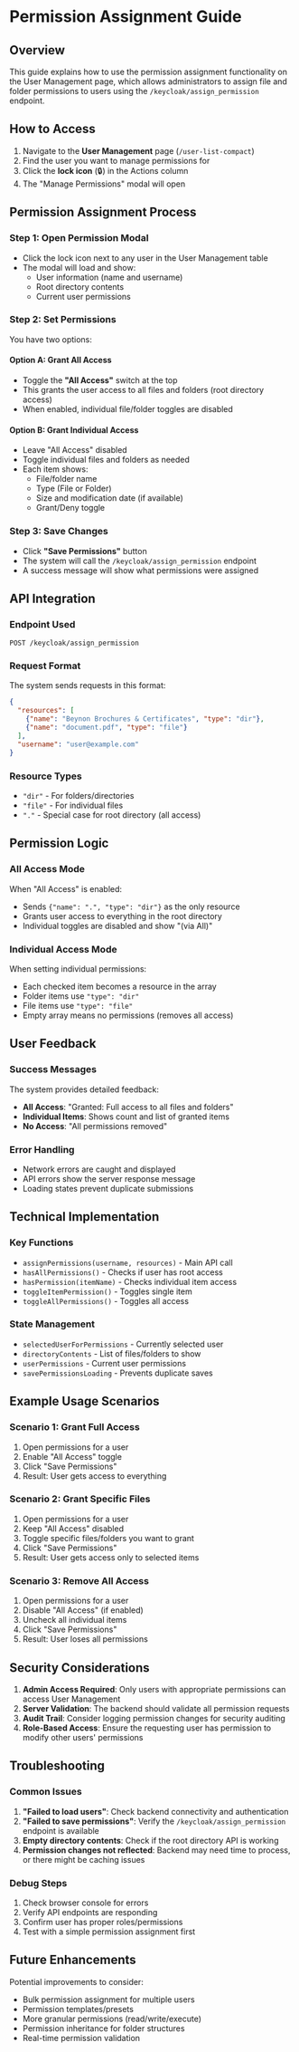 # Permission Assignment Guide

## Overview

This guide explains how to use the permission assignment functionality on the User Management page, which allows administrators to assign file and folder permissions to users using the `/keycloak/assign_permission` endpoint.

## How to Access

1. Navigate to the **User Management** page (`/user-list-compact`)
2. Find the user you want to manage permissions for
3. Click the **lock icon** (🔒) in the Actions column
4. The "Manage Permissions" modal will open

## Permission Assignment Process

### Step 1: Open Permission Modal
- Click the lock icon next to any user in the User Management table
- The modal will load and show:
  - User information (name and username)
  - Root directory contents
  - Current user permissions

### Step 2: Set Permissions
You have two options:

#### Option A: Grant All Access
- Toggle the **"All Access"** switch at the top
- This grants the user access to all files and folders (root directory access)
- When enabled, individual file/folder toggles are disabled

#### Option B: Grant Individual Access
- Leave "All Access" disabled
- Toggle individual files and folders as needed
- Each item shows:
  - File/folder name
  - Type (File or Folder)
  - Size and modification date (if available)
  - Grant/Deny toggle

### Step 3: Save Changes
- Click **"Save Permissions"** button
- The system will call the `/keycloak/assign_permission` endpoint
- A success message will show what permissions were assigned

## API Integration

### Endpoint Used
```
POST /keycloak/assign_permission
```

### Request Format
The system sends requests in this format:
```json
{
  "resources": [
    {"name": "Beynon Brochures & Certificates", "type": "dir"}, 
    {"name": "document.pdf", "type": "file"}
  ],
  "username": "user@example.com"
}
```

### Resource Types
- `"dir"` - For folders/directories
- `"file"` - For individual files
- `"."` - Special case for root directory (all access)

## Permission Logic

### All Access Mode
When "All Access" is enabled:
- Sends `{"name": ".", "type": "dir"}` as the only resource
- Grants user access to everything in the root directory
- Individual toggles are disabled and show "(via All)"

### Individual Access Mode
When setting individual permissions:
- Each checked item becomes a resource in the array
- Folder items use `"type": "dir"`
- File items use `"type": "file"`
- Empty array means no permissions (removes all access)

## User Feedback

### Success Messages
The system provides detailed feedback:
- **All Access**: "Granted: Full access to all files and folders"
- **Individual Items**: Shows count and list of granted items
- **No Access**: "All permissions removed"

### Error Handling
- Network errors are caught and displayed
- API errors show the server response message
- Loading states prevent duplicate submissions

## Technical Implementation

### Key Functions
- `assignPermissions(username, resources)` - Main API call
- `hasAllPermissions()` - Checks if user has root access
- `hasPermission(itemName)` - Checks individual item access
- `toggleItemPermission()` - Toggles single item
- `toggleAllPermissions()` - Toggles all access

### State Management
- `selectedUserForPermissions` - Currently selected user
- `directoryContents` - List of files/folders to show
- `userPermissions` - Current user permissions
- `savePermissionsLoading` - Prevents duplicate saves

## Example Usage Scenarios

### Scenario 1: Grant Full Access
1. Open permissions for a user
2. Enable "All Access" toggle
3. Click "Save Permissions"
4. Result: User gets access to everything

### Scenario 2: Grant Specific Files
1. Open permissions for a user
2. Keep "All Access" disabled
3. Toggle specific files/folders you want to grant
4. Click "Save Permissions"
5. Result: User gets access only to selected items

### Scenario 3: Remove All Access
1. Open permissions for a user
2. Disable "All Access" (if enabled)
3. Uncheck all individual items
4. Click "Save Permissions"
5. Result: User loses all permissions

## Security Considerations

1. **Admin Access Required**: Only users with appropriate permissions can access User Management
2. **Server Validation**: The backend should validate all permission requests
3. **Audit Trail**: Consider logging permission changes for security auditing
4. **Role-Based Access**: Ensure the requesting user has permission to modify other users' permissions

## Troubleshooting

### Common Issues

1. **"Failed to load users"**: Check backend connectivity and authentication
2. **"Failed to save permissions"**: Verify the `/keycloak/assign_permission` endpoint is available
3. **Empty directory contents**: Check if the root directory API is working
4. **Permission changes not reflected**: Backend may need time to process, or there might be caching issues

### Debug Steps
1. Check browser console for errors
2. Verify API endpoints are responding
3. Confirm user has proper roles/permissions
4. Test with a simple permission assignment first

## Future Enhancements

Potential improvements to consider:
- Bulk permission assignment for multiple users
- Permission templates/presets
- More granular permissions (read/write/execute)
- Permission inheritance for folder structures
- Real-time permission validation
